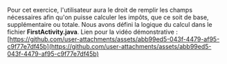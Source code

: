Pour cet exercice, l'utilisateur aura le droit de remplir les champs nécessaires afin qu'on puisse calculer les impôts, que ce soit de base, supplémentaire ou totale. Nous avons défini la logique du calcul dans le fichier **FirstActivity.java**.
Lien pour la vidéo démonstrative : [https://github.com/user-attachments/assets/abb99ed5-043f-4479-af95-c9f77e7df45b](https://github.com/user-attachments/assets/abb99ed5-043f-4479-af95-c9f77e7df45b)
